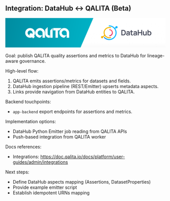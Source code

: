 ## Integration: DataHub ↔ QALITA (Beta)

<p align="center">
  <img width="800px" height="auto" src="../../../../img/integration/qalita-x-datahub.png"/>
</p>

Goal: publish QALITA quality assertions and metrics to DataHub for lineage-aware governance.

High-level flow:

1. QALITA emits assertions/metrics for datasets and fields.
2. DataHub ingestion pipeline (REST/Emitter) upserts metadata aspects.
3. Links provide navigation from DataHub entities to QALITA.

Backend touchpoints:

- `app-backend` export endpoints for assertions and metrics.

Implementation options:

- DataHub Python Emitter job reading from QALITA APIs
- Push-based integration from QALITA worker

Docs references:

- Integrations: https://doc.qalita.io/docs/platform/user-guides/admin/integrations

Next steps:

- Define DataHub aspects mapping (Assertions, DatasetProperties)
- Provide example emitter script
- Establish idempotent URNs mapping


